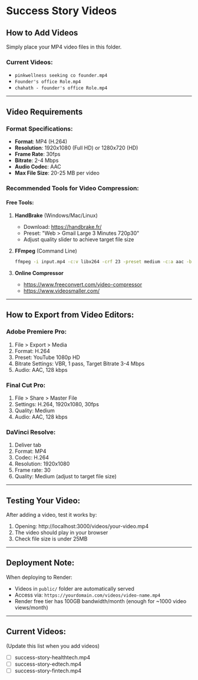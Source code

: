 # Success Story Videos

## How to Add Videos

Simply place your MP4 video files in this folder.

### Current Videos:
- `pinkwellness seeking co founder.mp4`
- `Founder's office Role.mp4`
- `chahath - founder's office Role.mp4`

---

## Video Requirements

### Format Specifications:
- **Format**: MP4 (H.264)
- **Resolution**: 1920x1080 (Full HD) or 1280x720 (HD)
- **Frame Rate**: 30fps
- **Bitrate**: 2-4 Mbps
- **Audio Codec**: AAC
- **Max File Size**: 20-25 MB per video

### Recommended Tools for Video Compression:

#### Free Tools:
1. **HandBrake** (Windows/Mac/Linux)
   - Download: https://handbrake.fr/
   - Preset: "Web > Gmail Large 3 Minutes 720p30"
   - Adjust quality slider to achieve target file size

2. **FFmpeg** (Command Line)
   ```bash
   ffmpeg -i input.mp4 -c:v libx264 -crf 23 -preset medium -c:a aac -b:a 128k output.mp4
   ```

3. **Online Compressor**
   - https://www.freeconvert.com/video-compressor
   - https://www.videosmaller.com/

---

## How to Export from Video Editors:

### Adobe Premiere Pro:
1. File > Export > Media
2. Format: H.264
3. Preset: YouTube 1080p HD
4. Bitrate Settings: VBR, 1 pass, Target Bitrate 3-4 Mbps
5. Audio: AAC, 128 kbps

### Final Cut Pro:
1. File > Share > Master File
2. Settings: H.264, 1920x1080, 30fps
3. Quality: Medium
4. Audio: AAC, 128 kbps

### DaVinci Resolve:
1. Deliver tab
2. Format: MP4
3. Codec: H.264
4. Resolution: 1920x1080
5. Frame rate: 30
6. Quality: Medium (adjust to target file size)

---

## Testing Your Video:

After adding a video, test it works by:
1. Opening: http://localhost:3000/videos/your-video.mp4
2. The video should play in your browser
3. Check file size is under 25MB

---

## Deployment Note:

When deploying to Render:
- Videos in `public/` folder are automatically served
- Access via: `https://yourdomain.com/videos/video-name.mp4`
- Render free tier has 100GB bandwidth/month (enough for ~1000 video views/month)

---

## Current Videos:

(Update this list when you add videos)

- [ ] success-story-healthtech.mp4
- [ ] success-story-edtech.mp4  
- [ ] success-story-fintech.mp4
